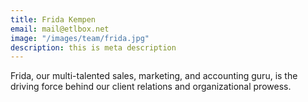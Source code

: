 ```yaml
---
title: Frida Kempen
email: mail@etlbox.net
image: "/images/team/frida.jpg"
description: this is meta description
---
```


Frida, our multi-talented sales, marketing, and accounting guru, is the driving force behind our client relations and organizational prowess.
